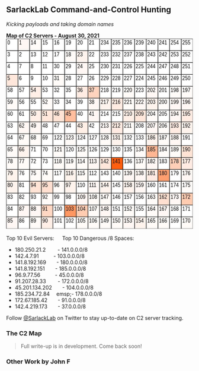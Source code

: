 ## SarlackLab Command-and-Control Hunting
_Kicking payloads and taking domain names_


**Map of C2 Servers - August 30, 2021**
<br>
<img src="https://raw.githubusercontent.com/Abjuri5t/SarlackLab/main/2021-Maps/TEST_2021-August-31.jpg" height="512">

Top 10 Evil Servers:  &emsp; Top 10 Dangerous /8 Spaces:
 - 180.250.21.2&emsp;&emsp; - 141.0.0.0/8
 - 142.4.7.91 &emsp; &emsp; - 103.0.0.0/8
 - 141.8.192.169&emsp;&emsp;- 180.0.0.0/8
 - 141.8.192.151&emsp;&emsp;- 185.0.0.0/8
 - 96.9.77.56 &emsp; &emsp; - 45.0.0.0/8
 - 91.207.28.33&emsp;&emsp; - 172.0.0.0/8
 - 45.201.134.202&emsp;&emsp;- 104.0.0.0/8
 - 185.234.72.84&emsp; emsp;- 178.0.0.0/8
 - 172.67.185.42&emsp;&emsp;- 91.0.0.0/8
 - 142.4.219.173&emsp;&emsp;- 37.0.0.0/8
 

Follow [@SarlackLab](https://twitter.com/SarlackLab) on Twitter to stay up-to-date on C2 server tracking.


### The C2 Map
> Full write-up is in development. Come back soon!


### Other Work by John F
